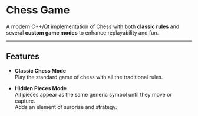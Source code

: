 # Chess Game

A modern C++/Qt implementation of Chess with both **classic rules** and several **custom game modes** to enhance replayability and fun.

---

## Features

- **Classic Chess Mode**  
  Play the standard game of chess with all the traditional rules.

- **Hidden Pieces Mode**  
  All pieces appear as the same generic symbol until they move or capture.  
  Adds an element of surprise and strategy.
